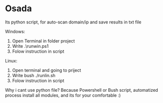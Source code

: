 # Osada
Its python script, for auto-scan domain/ip and save results in txt file

Windows:
1. Open Terminal in folder project
2. Write .\runwin.ps1
3. Folow instruction in script

Linux: 
1. Open terminal and going to priject
2. Write bush ./runlin.sh
3. Folow instruction in script

Why i cant use python file?
Because Powershell or Bush script, automatized process install all modules, and its for your comfortable :)

